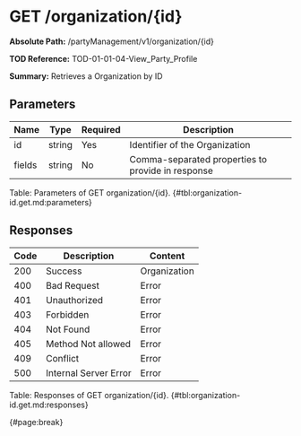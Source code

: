 <!--
    ATTENTION: This file was generated via gradle!
               Do NOT manually edit this file! Any such changes will be overwritten!
-->

# GET /organization/{id}

**Absolute Path:** /partyManagement/v1/organization/{id}

**TOD Reference:** TOD-01-01-04-View_Party_Profile

**Summary:** Retrieves a Organization by ID

## Parameters

| Name | Type | Required | Description |
| ------ | ------ | --- | ------------ |
| id | string | Yes | Identifier of the Organization |
| fields | string | No | Comma-separated properties to provide in response |

Table: Parameters of GET organization/{id}. {#tbl:organization-id.get.md:parameters}

## Responses

| Code | Description | Content |
|------|-------------|---------|
| 200 | Success | Organization |
| 400 | Bad Request | Error |
| 401 | Unauthorized | Error |
| 403 | Forbidden | Error |
| 404 | Not Found | Error |
| 405 | Method Not allowed | Error |
| 409 | Conflict | Error |
| 500 | Internal Server Error | Error |

Table: Responses of GET organization/{id}. {#tbl:organization-id.get.md:responses}

{#page:break}
